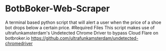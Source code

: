 # BotbBoker-Web-Scraper
A terminal based python script that will alert a user when the price of a shoe bot drops below a certain price.
#Required Files
This script makes use of ultrafunkamsterdam's Undetected Chrome Driver to bypass Cloud Flare on botbroker.io
https://github.com/ultrafunkamsterdam/undetected-chromedriver
